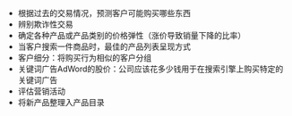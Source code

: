 - 根据过去的交易情况，预测客户可能购买哪些东西
- 辨别欺诈性交易
- 确定各种产品或产品类别的价格弹性（涨价导致销量下降的比率）
- 当客户搜索一件商品时，最佳的产品列表呈现方式
- 客户细分：将购买行为相似的客户分组
- 关键词广告AdWord的股价：公司应该花多少钱用于在搜索引擎上购买特定的关键词广告
- 评估营销活动
- 将新产品整理入产品目录
